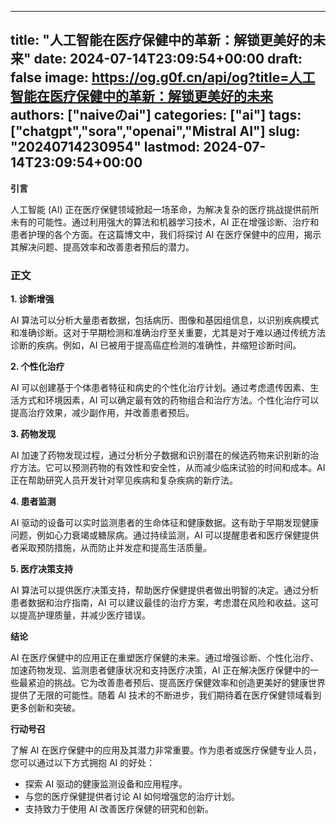 
---
title: "人工智能在医疗保健中的革新：解锁更美好的未来"
date: 2024-07-14T23:09:54+00:00
draft: false
image: https://og.g0f.cn/api/og?title=人工智能在医疗保健中的革新：解锁更美好的未来
authors: ["naiveのai"]
categories: ["ai"]
tags: ["chatgpt","sora","openai","Mistral AI"]
slug: "20240714230954"
lastmod: 2024-07-14T23:09:54+00:00
---
**引言**

人工智能 (AI) 正在医疗保健领域掀起一场革命，为解决复杂的医疗挑战提供前所未有的可能性。通过利用强大的算法和机器学习技术，AI 正在增强诊断、治疗和患者护理的各个方面。在这篇博文中，我们将探讨 AI 在医疗保健中的应用，揭示其解决问题、提高效率和改善患者预后的潜力。

### **正文**

**1. 诊断增强**

AI 算法可以分析大量患者数据，包括病历、图像和基因组信息，以识别疾病模式和准确诊断。这对于早期检测和准确治疗至关重要，尤其是对于难以通过传统方法诊断的疾病。例如，AI 已被用于提高癌症检测的准确性，并缩短诊断时间。

**2. 个性化治疗**

AI 可以创建基于个体患者特征和病史的个性化治疗计划。通过考虑遗传因素、生活方式和环境因素，AI 可以确定最有效的药物组合和治疗方法。个性化治疗可以提高治疗效果，减少副作用，并改善患者预后。

**3. 药物发现**

AI 加速了药物发现过程，通过分析分子数据和识别潜在的候选药物来识别新的治疗方法。它可以预测药物的有效性和安全性，从而减少临床试验的时间和成本。AI 正在帮助研究人员开发针对罕见疾病和复杂疾病的新疗法。

**4. 患者监测**

AI 驱动的设备可以实时监测患者的生命体征和健康数据。这有助于早期发现健康问题，例如心力衰竭或糖尿病。通过持续监测，AI 可以提醒患者和医疗保健提供者采取预防措施，从而防止并发症和提高生活质量。

**5. 医疗决策支持**

AI 算法可以提供医疗决策支持，帮助医疗保健提供者做出明智的决定。通过分析患者数据和治疗指南，AI 可以建议最佳的治疗方案，考虑潜在风险和收益。这可以提高护理质量，并减少医疗错误。

**结论**

AI 在医疗保健中的应用正在重塑医疗保健的未来。通过增强诊断、个性化治疗、加速药物发现、监测患者健康状况和支持医疗决策，AI 正在解决医疗保健中的一些最紧迫的挑战。它为改善患者预后、提高医疗保健效率和创造更美好的健康世界提供了无限的可能性。随着 AI 技术的不断进步，我们期待着在医疗保健领域看到更多创新和突破。

**行动号召**

了解 AI 在医疗保健中的应用及其潜力非常重要。作为患者或医疗保健专业人员，您可以通过以下方式拥抱 AI 的好处：

* 探索 AI 驱动的健康监测设备和应用程序。
* 与您的医疗保健提供者讨论 AI 如何增强您的治疗计划。
* 支持致力于使用 AI 改善医疗保健的研究和创新。